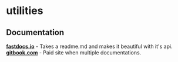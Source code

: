 # utilities

## Documentation
[**fastdocs.io**](https://fastdocs.io) - Takes a readme.md and makes it beautiful with it's api.  
[**gitbook.com**](https://www.gitbook.com) - Paid site when multiple documentations.
